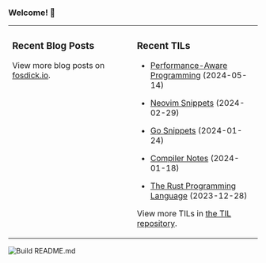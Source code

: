 ### Welcome! 👋
<!--
- 🔭 I’m currently working on ...
- 🌱 I’m currently learning ...
- 👯 I’m looking to collaborate on ...
- 🤔 I’m looking for help with ...
- 💬 Ask me about ...
- 📫 How to reach me: ...
- 😄 Pronouns: ...
- ⚡ Fun fact: ...
-->

<table>
<tr>
<td valign="top" width="50%">

### Recent Blog Posts
<!-- Blog entries start -->

<!-- Blog entries end -->
View more blog posts on [fosdick.io](https://www.fosdick.io/).

</td>

<td valign="top" width="50%">

### Recent TILs
<!-- TILs start -->
- [Performance-Aware Programming](https://github.com/fosdickio/til/blob/main/performance/performance-aware-programming.md) (2024-05-14)

- [Neovim Snippets](https://github.com/fosdickio/til/blob/main/vim/neovim-snippets.md) (2024-02-29)

- [Go Snippets](https://github.com/fosdickio/til/blob/main/go/go-snippets.md) (2024-01-24)

- [Compiler Notes](https://github.com/fosdickio/til/blob/main/compilers/compiler-notes.md) (2024-01-18)

- [The Rust Programming Language](https://github.com/fosdickio/til/blob/main/rust/the-rust-programming-language.md) (2023-12-28)
<!-- TILs end -->
View more TILs in [the TIL repository](https://github.com/fosdickio/til).

</td>
</tr>
</table>

![Build README.md](https://github.com/fosdickio/fosdickio/workflows/Build%20README.md/badge.svg)

